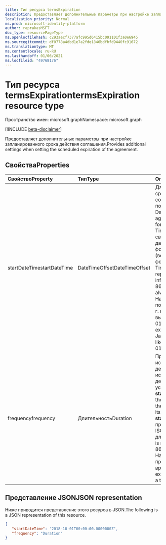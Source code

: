 ```yaml
---
title: Тип ресурса termsExpiration
description: Предоставляет дополнительные параметры при настройке запланированного срока действия соглашения.
localization_priority: Normal
ms.prod: microsoft-identity-platform
author: raprakasMSFT
doc_type: resourcePageType
ms.openlocfilehash: c293aecf7377afc995d6415bc091101f3a0e6945
ms.sourcegitcommit: df0778a4dbd1e7a2fde1846bdfbfd9440fc91672
ms.translationtype: MT
ms.contentlocale: ru-RU
ms.lasthandoff: 01/06/2021
ms.locfileid: "49768176"
---
```

# <a name="termsexpiration-resource-type"></a><span data-ttu-id="38b7f-103">Тип ресурса termsExpiration</span><span class="sxs-lookup"><span data-stu-id="38b7f-103">termsExpiration resource type</span></span>

<span data-ttu-id="38b7f-104">Пространство имен: microsoft.graph</span><span class="sxs-lookup"><span data-stu-id="38b7f-104">Namespace: microsoft.graph</span></span>

[!INCLUDE [beta-disclaimer](../../includes/beta-disclaimer.md)]

<span data-ttu-id="38b7f-105">Предоставляет дополнительные параметры при настройке запланированного срока действия соглашения.</span><span class="sxs-lookup"><span data-stu-id="38b7f-105">Provides additional settings when setting the scheduled expiration of the agreement.</span></span>

## <a name="properties"></a><span data-ttu-id="38b7f-106">Свойства</span><span class="sxs-lookup"><span data-stu-id="38b7f-106">Properties</span></span>

| <span data-ttu-id="38b7f-107">Свойство</span><span class="sxs-lookup"><span data-stu-id="38b7f-107">Property</span></span>                     | <span data-ttu-id="38b7f-108">Тип</span><span class="sxs-lookup"><span data-stu-id="38b7f-108">Type</span></span>                      | <span data-ttu-id="38b7f-109">Описание</span><span class="sxs-lookup"><span data-stu-id="38b7f-109">Description</span></span> |
| :--------------------------- | :------------------------ | :---------- |
| <span data-ttu-id="38b7f-110">startDateTime</span><span class="sxs-lookup"><span data-stu-id="38b7f-110">startDateTime</span></span>|<span data-ttu-id="38b7f-111">DateTimeOffset</span><span class="sxs-lookup"><span data-stu-id="38b7f-111">DateTimeOffset</span></span> | <span data-ttu-id="38b7f-112">Дата и время истечения срока действия соглашения для всех пользователей.</span><span class="sxs-lookup"><span data-stu-id="38b7f-112">The DateTime when the agreement is set to expire for all users.</span></span> <span data-ttu-id="38b7f-113">Тип Timestamp представляет сведения о времени и дате с использованием формата ISO 8601 (всегда применяется формат UTC).</span><span class="sxs-lookup"><span data-stu-id="38b7f-113">The Timestamp type represents date and time information using ISO 8601 format and is always in UTC time.</span></span> <span data-ttu-id="38b7f-114">Например, значение полуночи 1 января 2014 г. в формате UTC выглядит так: "2014-01-01T00:00:00Z".</span><span class="sxs-lookup"><span data-stu-id="38b7f-114">For example, midnight UTC on Jan 1, 2014 would look like this: '2014-01-01T00:00:00Z'.</span></span>|
| <span data-ttu-id="38b7f-115">frequency</span><span class="sxs-lookup"><span data-stu-id="38b7f-115">frequency</span></span>| <span data-ttu-id="38b7f-116">Длительность</span><span class="sxs-lookup"><span data-stu-id="38b7f-116">Duration</span></span> | <span data-ttu-id="38b7f-117">Представляет частоту истечения срока действия терминов по истечении первого срока действия, установленного в **startDateTime.**</span><span class="sxs-lookup"><span data-stu-id="38b7f-117">Represents the frequency at which the terms will expire, after its first expiration as set in **startDateTime**.</span></span> <span data-ttu-id="38b7f-118">Значение представлено в формате ISO 8601 в течение длительности.</span><span class="sxs-lookup"><span data-stu-id="38b7f-118">The value is represented in ISO 8601 format for durations.</span></span> <span data-ttu-id="38b7f-119">Например, `PT1M` представляет период времени 1 месяц.</span><span class="sxs-lookup"><span data-stu-id="38b7f-119">For example, `PT1M` represents a time period of 1 month.</span></span>|

## <a name="json-representation"></a><span data-ttu-id="38b7f-120">Представление JSON</span><span class="sxs-lookup"><span data-stu-id="38b7f-120">JSON representation</span></span>

<span data-ttu-id="38b7f-121">Ниже приводится представление этого ресурса в JSON.</span><span class="sxs-lookup"><span data-stu-id="38b7f-121">The following is a JSON representation of this resource.</span></span>

<!-- {
  "blockType": "resource",
  "optionalProperties": [

  ],
  "@odata.type": "microsoft.graph.termsExpiration",
  "baseType": ""
}-->

```json
{
   "startDateTime": "2018-10-01T00:00:00.0000000Z",
   "frequency": "Duration"
}
```

<!-- uuid: 8fcb5dbc-d5aa-4681-8e31-b001d5168d79
2015-10-25 14:57:30 UTC -->
<!--
{
  "type": "#page.annotation",
  "description": "termsExpiration complex type",
  "keywords": "",
  "section": "documentation",
  "tocPath": "",
  "suppressions": []
}
-->


